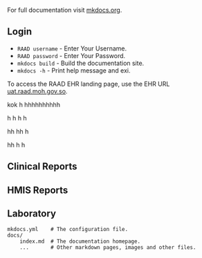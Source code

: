 


For full documentation visit [mkdocs.org](https://www.mkdocs.org).

## Login

* `RAAD username` - Enter Your Username.
* `RAAD password` - Enter Your Password.
* `mkdocs build` - Build the documentation site.
* `mkdocs -h` - Print help message and exi.


To access the RAAD EHR landing page, use the EHR URL [uat.raad.moh.gov.so](https://uat.raad.moh.gov.so).









































kok
h
hhhhhhhhhh


h
h
h
h

hh
hh
h

hh
h
h


## Clinical Reports
## HMIS Reports
## Laboratory

    mkdocs.yml    # The configuration file.
    docs/
        index.md  # The documentation homepage.
        ...       # Other markdown pages, images and other files.
